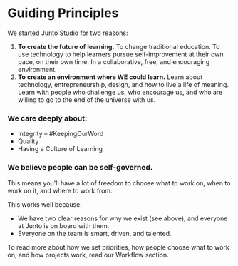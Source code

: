 # Guiding Principles

We started Junto Studio for two reasons:

1. **To create the future of learning.** To change traditional education. To use technology to help learners pursue self-improvement at their own pace, on their own time. In a collaborative, free, and encouraging environment.
2. **To create an environment where WE could learn.** Learn about technology, entrepreneurship, design, and how to live a life of meaning. Learn with people who challenge us, who encourage us, and who are willing to go to the end of the universe with us.

### We care deeply about:
- Integrity – #KeepingOurWord
- Quality
- Having a Culture of Learning

### We believe people can be self-governed.

This means you'll have a lot of freedom to choose what to work on, when to work on it, and where to work from. 

This works well because:
- We have two clear reasons for why we exist (see above), and everyone at Junto is on board with them.
- Everyone on the team is smart, driven, and talented.

To read more about how we set priorities, how people choose what to work on, and how projects work, read our Workflow section.
